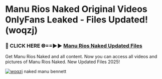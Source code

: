 # Manu Rios Naked Original Videos 0nlyFans Leaked - Files Updated! (woqzj)

<h3>🔴 CLICK HERE 🌐==►► <a href="https://tinyurl.com/yckcrads" rel="nofollow">Manu Rios Naked Updated Files</a></h3>

Get Manu Rios Naked and all content. Now you can access all videos and pictures of Manu Rios Naked. New Updated Files 2025!

[![woqzj](https://i.imgur.com/hpKpOFt.gif)](https://tinyurl.com/yckcrads)
naked manu bennett